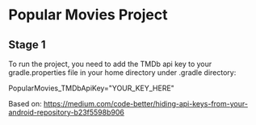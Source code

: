 # Popular Movies Project

## Stage 1
To run the project, you need to add the TMDb api key to your gradle.properties file in your home directory under .gradle directory:

PopularMovies_TMDbApiKey="YOUR_KEY_HERE"

Based on: https://medium.com/code-better/hiding-api-keys-from-your-android-repository-b23f5598b906